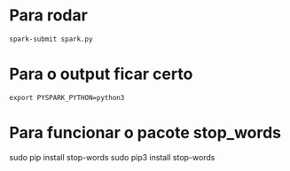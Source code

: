 # Para rodar
`spark-submit spark.py`

# Para o output ficar certo
`export PYSPARK_PYTHON=python3`

# Para funcionar o pacote stop_words
sudo pip install stop-words
sudo pip3 install stop-words